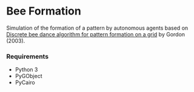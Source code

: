 # Bee Formation

Simulation of the formation of a pattern by autonomous agents based on [Discrete bee dance algorithm for pattern formation on a grid](http://ieeexplore.ieee.org/xpl/articleDetails.jsp?tp=&arnumber=1241141) by Gordon (2003).

### Requirements

* Python 3
* PyGObject
* PyCairo
